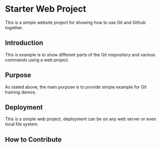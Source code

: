 # Starter Web Project
This is a simple website project for 
showing how to use Git and Github together.

## Introduction
This is example is to show different parts
of the Git respository and various commands
using a web project. 

## Purpose
As stated above, the main purpose is to 
provide simple example for Git training demos.

## Deployment
This is a simple web project, deployment
can be on any web server or even local
file system.

## How to Contribute
